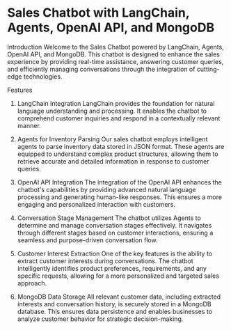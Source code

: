# Sales Chatbot with LangChain, Agents, OpenAI API, and MongoDB

Introduction
Welcome to the Sales Chatbot powered by LangChain, Agents, OpenAI API, and MongoDB. This chatbot is designed to enhance the sales experience by providing real-time assistance, answering customer queries, and efficiently managing conversations through the integration of cutting-edge technologies.

Features

1. LangChain Integration
LangChain provides the foundation for natural language understanding and processing. It enables the chatbot to comprehend customer inquiries and respond in a contextually relevant manner.

2. Agents for Inventory Parsing
Our sales chatbot employs intelligent agents to parse inventory data stored in JSON format. These agents are equipped to understand complex product structures, allowing them to retrieve accurate and detailed information in response to customer queries.

3. OpenAI API Integration
The integration of the OpenAI API enhances the chatbot's capabilities by providing advanced natural language processing and generating human-like responses. This ensures a more engaging and personalized interaction with customers.

4. Conversation Stage Management
The chatbot utilizes Agents to determine and manage conversation stages effectively. It navigates through different stages based on customer interactions, ensuring a seamless and purpose-driven conversation flow.

5. Customer Interest Extraction
One of the key features is the ability to extract customer interests during conversations. The chatbot intelligently identifies product preferences, requirements, and any specific requests, allowing for a more personalized and targeted sales approach.

6. MongoDB Data Storage
All relevant customer data, including extracted interests and conversation history, is securely stored in a MongoDB database. This ensures data persistence and enables businesses to analyze customer behavior for strategic decision-making.

